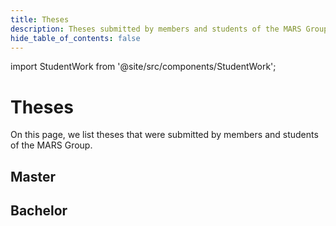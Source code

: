 ```yaml
---
title: Theses
description: Theses submitted by members and students of the MARS Group
hide_table_of_contents: false
---
```

import StudentWork from '@site/src/components/StudentWork';

# Theses

On this page, we list theses that were submitted by members and students of the MARS Group.

## Master

<StudentWork
  title="AI-driven validation of citizen science data: Anomaly Detection of Bird Sightings with Machine Learning Models and Statistical Approaches"
  author="Simon Birker"
  type="ma"
  description="Citizen science platforms are important for biodiversity monitoring, but face limitations in manual data validation. This work investigates two automated validation approaches for the Ornitho platform: statistical filters and unsupervised outlier detection models. Both were tested on manipulated observational data. The outlier models achieved better F1 scores and were rated as understandable and useful by ornithologists. The study shows species-specific differences and offers practical recommendations for automated data validation in ecological systems."
  semesterYear="ss2025"
  pathPdf="/img/student-work/theses/birker_ms_thesis.pdf"
/>


<StudentWork
  title="Spatio-Temporal Shifts in Citizen Science Data: Detecting Disruptions in Bird Sightings with Change Point Analysis"
  author="Marina Siebold"
  type="ma"
  description="This thesis addresses this concern by implementing a CPD approach using the Bayesian Estimation of Abrupt Change, Seasonality, and Trend (BEAST) algorithm on a citizenscience bird dataset. Prior to BEAST analysis, a tailored preprocessing pipeline is developedto mitigate user bias."
  semesterYear="ws2024"
  pathPdf="/img/student-work/theses/siebold_ms_thesis.pdf"
/>

<StudentWork
  title="Evaluierung von spezialisierten und generischen Modellen zur Identifikation von städtischen Einzelbäumen mittelsTransfer Learning"
  author="Daniel Osterholz"
  type="ma"
  description="This thesis investigates the performance of generic, easily accessible, models (Segment Anything Model (SAM)) and their adaptation to specific domains, such as tree canopy detection in urban forests. To evaluate the performance, a model specialized for thisdomain (DeepForest (DF)) is compared with a finely tuned generic model."
  semesterYear="ws2024"
  pathPdf="/img/student-work/theses/osterholz_ms_thesis.pdf"
/>

<StudentWork
  title="Indication of wet and dry periods in Germany using machine learning on meteorological and remote sensing data"
  author="Justin Tran"
  type="ma"
  description="This thesis investigates the calculation, comparison, and forecasting of the Standardized Precipitation-Evapotranspiration Index (SPEI) using diverse data sources and methods."
  semesterYear="ss2024"
  pathPdf="/img/student-work/theses/tran_ms_thesis.pdf"
/>

<StudentWork
  title="Der Data Hub: ein Geoinformationssystem für reproduzierbare Datenverarbeitung, informiert durch epidemiologische Bedarfe"
  author="Jonathan Ströbele"
  type="ma"
  description="As part of this work, a geographic information system (data hub) was developed that integrates a variety of data types and sources and provides a decision support system for epidemiologists based on reproducible risk assessment frameworks."
  semesterYear="ws2023"
  pathPdf="/img/student-work/theses/stroebele_ms_thesis.pdf"
/>

<StudentWork
  title="Anwendung von Reinforcement Learning und Potentialfeldern für eine Multi-Agenten-Steuerung für Drohnen zur Lokalisierung von Funksignalen"
  author="Katja Schöttler"
  type="ma"
  description="This thesis deals with the generation of potential maps with a CNN autoencoder and reinforcement learning. For this purpose, a simulation environment developed with the MARS framework is used to explore and evaluate the generated maps. In addition to the technical setup, the results of the various network configurations tested are explained."
  semesterYear="ws2023"
  pathPdf="/img/student-work/theses/schoettler_ms_thesis.pdf"
/>

## Bachelor

<!-- StudentWork parameters for a thesis:
  title: The full title of the thesis
  author: The full name of the author
  description: The abstract of the thesis
  type: The type of the thesis ("ba", "ma", or "phd")
  semesterYear: The semester and year in which the thesis was submitted (e.g., "ws2023" or "ss2023")
  pathPdf: The path to the PDF file of the thesis (/img/student-work/theses/<filename>.pdf)
-->

<StudentWork
  title="Extension of a Data Hub for Epidemiological Data with a Data Coverage and Analysis Component"
  author="Michelle A. Valentina"
  type="ba"
  description="This thesis presents the development of a dashboard for the Data Hub, a Geographic Information System (GIS) designed for epidemiological research. The dashboard aims to support researchers in managing large datasets, as well as in visualizing and analyzing data to uncover patterns, relationships, and trends. The development process employed Python, JavaScript, HTML, and CSS, along with various libraries and frameworks, to build an interactive platform for data exploration and management."
  semesterYear="ss2025"
  pathPdf="/img/student-work/theses/valentina_ba_thesis.pdf"
/>


<StudentWork
  title="Tensorbasierte Agenten zur Ausbreitungssimulation von Infektionskrankheiten"
  author="Ersan Baran"
  type="ba"
  description="In this bachelor thesis, the strengths of multi-agent systems and neural networks are combined to develop a novel simulation model that takes into account individual behaviors, spatial heterogeneity and dynamic interactions. This innovative approach promises more realistic and powerful simulations and thus better support for the development of effective strategies to combat infectious diseases."
  semesterYear="ss2024"
  pathPdf="/img/student-work/theses/baran_ba_thesis.pdf"
/>

<StudentWork
  title="Entwicklung eines Multiagentensystems für die Simulation des Positionsangriffs im Handball unter Verwendung des MARS-Frameworks"
  author="Lucas Neitsch"
  type="ba"
  description="This bachelor thesis describes the development of a multi-agent system for the simulation of positional attacks in handball using the MARS framework, which enables coaches to test their attacking moves in specific game situations and serves as a tool to improve tactical planning and decision-making."
  semesterYear="ss2024"
  pathPdf="/img/student-work/theses/neitsch_ba_thesis.pdf"
/>

<StudentWork
  title="Automatisierte Objekterkennung und -zählung von Vögeln in großen Schwärmen mit Hilfe von Maschinellem Lernen"
  author="Luise Kempa"
  type="ba"
  description="The thesis deals with the implementation of bird counting in flocks based on images using machine learning. An application is designed and implemented that determines the number of birds in an image. For the implementation, different existing neural networks are compared and then extended."
  semesterYear="ws2023"
  pathPdf="/img/student-work/theses/kempa_ba_thesis.pdf"
/>

<StudentWork
  title="Modeling and Predicting Routes of Internally Displaced Persons: An Agent-Based Approach Using the MARS Framework in the Context of the Syrian Refugee Crisis"
  author="Viviam Clara Ribeiro Guimaraes"
  type="ba"
  description="This thesis investigates the application of an agent-based model (ABM) to predict the distribution of Syrian internally displaced persons (IDPs) and assess its utility for humanitarian resource allocation. Leveraging the MARS framework, the study adapts an existing ABM designed for Syrian refugee distribution in Turkey to simulate the movement of internally displaced persons within Syria."
  semesterYear="ws2023"
  pathPdf="/img/student-work/theses/ribeiro_ba_thesis.pdf"
/>

<StudentWork
  title="Identifikation Sozialer Gruppen von Fußgängern in Videos, Motion-Similarity-Clustering und Multi-Object-Tracking unter Anwendung eines CNNs zur Identifikation von Personen in Videostreams"
  author="Tobias Ranfft"
  type="ba"
  description="Real-time recognition of grouped people in videos has recently become a relevant topic in research and for various applications, e.g. video surveillance, social studies or process optimization. The aim of this thesis is therefore to develop a system for the identification and labeling of persons and groups."
  semesterYear="ss2023"
  pathPdf="/img/student-work/theses/ranfft_ba_thesis.pdf"
/>

<StudentWork
  title="Entwicklung eines digitalen Zwillings für eine Tello-Drohne im MARS-Framework"
  author="Leon Chun Wai Yuen"
  type="ba"
  description="This thesis deals with the development of a digital twin prototype of a Tello-drone in a multi-agent system. A concept is presented on how a digital twin for individual quadrocopters can be developed as part of a multi-agent system within the framework of MARS."
  semesterYear="ss2023"
  pathPdf="/img/student-work/theses/yuen_ba_thesis.pdf"
/>

<StudentWork
  title="Ein agentenbasiertes Simulationsmodell für die Ausbreitung von Wiedehopfen in Norddeutschland"
  author="David Duong"
  type="ba"
  description="This present work covers the development of multi-agent system, with the purpose of predicting the distribution of hoopoes in north germany. The hoopoes are agents and are using georeferenced data to accurately predict potential habitats."
  semesterYear="ss2023"
  pathPdf="/img/student-work/theses/duong_ba_thesis.pdf"
/>

<StudentWork
  title="Bestimmung einer Gruenen Welle bei Lichtsignalschaltungen für Alster-Fahrradfahrer durch agentenbasierte Simulation mithilfe des MARS-Frameworks"
  author="Kalvin Doege"
  type="ba"
  description="This study addresses the question of whether and under what conditions it would be possible to achieve a green wave for cyclists in Hamburg's city center. With the help of an agent-based traffic model, experiments were conducted and evaluated against the question."
  semesterYear="ss2022"
  pathPdf="/img/student-work/theses/doege_ba_thesis.pdf"
/>

<StudentWork
  title="Implementierung einer ereignisbasierten Routenanpassung in MARS mithilfe von simulierten IoT-Sensordaten"
  author="Daniel Osterholz"
  type="ba"
  description="The work addresses the question of whether it is possible to achieve a reduction in inner-city road traffic by using IoT sensor data. With the help of suitable scenarios, a statement is then made about the effectiveness of IoT sensors in parking space search traffic."
  semesterYear="ws2021"
  pathPdf="/img/student-work/theses/osterholz_ba_thesis.pdf"
/>

<StudentWork
  title="Comparing Theories of Human Behaviour by Implementing them in MARS Agents: An Interdisciplinary Approach Based on the HuB-CC Framework"
  author="Nima Ahmady-Moghaddam"
  type="ba"
  description="This thesis is concerned with the implementation of theories of human behavior as well as an agent architecture informed by domain expertise in an agent-based model written in MARS. A conceptual modeling framework called HuB-CC was used to identify, classify, and select the theories. The modeling approach was developed in an interdisciplinary exchange with the authors of the HuB-CC framework. The model results as well as the quality of the designed architecture are analyzed and potential avenues of further inquiry are explored."
  semesterYear="ws2021"
  pathPdf="/img/student-work/theses/ahmady-moghaddam_ba_thesis.pdf"
/>

<StudentWork
  title="Goal-Oriented Action Planning für die Simulationsplattform MARS"
  author="Daniela Niemeyer"
  type="ba"
  description="This thesis deals with the implementation of goal-oriented action planning for the multi-agent simulation platform MARS. A particular focus is on the clean integration of the components into the existing architecture. A scenario in the form of the Simpan reference model is created for successive tests. Finally, it is examined how this model can be restructured in order to use it sensibly in conjunction with GOAP."
  semesterYear="ws2014"
  pathPdf="/img/student-work/theses/niemeyer_ba_thesis.pdf"
/>

